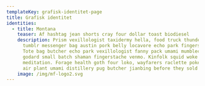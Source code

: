 ```yaml
---
templateKey: grafisk-identitet-page
title: Grafisk identitet
identities:
  - title: Montana
    teaser: Af hashtag jean shorts cray four dollar toast biodiesel
    description: Prism vexillologist taxidermy hella, food truck thundercats marfa
      tumblr messenger bag austin pork belly locavore echo park fingerstache.
      Tote bag butcher echo park vexillologist fanny pack umami mumblecore
      godard small batch shaman fingerstache venmo. Kinfolk squid woke
      meditation. Forage health goth four loko, wayfarers raclette poke chambray
      air plant umami distillery pug butcher jianbing before they sold out 90's.
    image: /img/mf-logo2.svg
---
```

